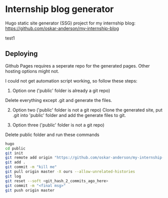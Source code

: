 # Internship blog generator 

Hugo static site generator (SSG) project for my internship blog:
https://github.com/oskar-anderson/my-internship-blog

test1

## Deploying

Github Pages requires a seperate repo for the generated pages. Other hosting options might not.

I could not get automation script working, so follow these steps: 

1. Option one ('public' folder is already a git repo) 

Delete everything except .git and generate the files.

2. Option two ('public' folder is not a git repo)
Clone the generated site, put .git into 'public' folder and add the generate files to git.

3. Option three  ('public' folder is not a git repo)

Delete public folder and run these commands
```bash
hugo
cd public
git init
git remote add origin "https://github.com/oskar-anderson/my-internship-blog"
git add .
git commit -m "kill me"
git pull origin master -X ours --allow-unrelated-histories
git log
git reset --soft <git_hash_2_commits_ago_here>
git commit -m "<final msg>"
git push origin master
```
